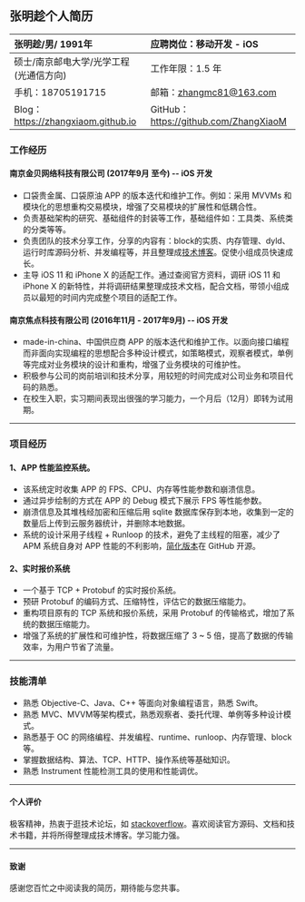 ## 张明趁个人简历

张明趁/男/ 1991年 |应聘岗位：移动开发 - iOS
:--- | :--------
硕士/南京邮电大学/光学工程(光通信方向)  | 工作年限：1.5 年 
手机：18705191715 | 邮箱：zhangmc81@163.com 
Blog：https://zhangxiaom.github.io | GitHub：https://github.com/ZhangXiaoM 


### 工作经历

#### 南京金贝网络科技有限公司 (2017年9月 至今) -- iOS 开发

- 口袋贵金属、口袋原油 APP 的版本迭代和维护工作。例如：采用 MVVMs 和模块化的思想重构交易模块，增强了交易模块的扩展性和低耦合性。
- 负责基础架构的研究、基础组件的封装等工作，基础组件如：工具类、系统类的分类等等。
- 负责团队的技术分享工作，分享的内容有：block的实质、内存管理、dyld、运行时库源码分析、并发编程等，并且整理成[技术博客](https://zhangxiaom.github.io)。促使小组成员快速成长。
- 主导 iOS 11 和 iPhone X 的适配工作。通过查阅官方资料，调研 iOS 11 和 iPhone X 的新特性，并将调研结果整理成技术文档，配合文档，带领小组成员以最短的时间内完成整个项目的适配工作。

#### 南京焦点科技有限公司 (2016年11月 - 2017年9月) -- iOS 开发 

- made-in-china、中国供应商 APP 的版本迭代和维护工作。以面向接口编程而非面向实现编程的思想配合多种设计模式，如策略模式，观察者模式，单例等完成对业务模块的设计和重构，增强了业务模块的可维护性。
- 积极参与公司的岗前培训和技术分享，用较短的时间完成对公司业务和项目代码的熟悉。
- 在校生入职，实习期间表现出很强的学习能力，一个月后（12月）即转为试用期。

------

### 项目经历

#### 1、APP 性能监控系统。

- 该系统定时收集 APP 的  FPS、CPU、内存等性能参数和崩溃信息。
- 通过异步绘制的方式在 APP 的 Debug 模式下展示 FPS 等性能参数。
- 崩溃信息及其堆栈经加密和压缩后用 sqlite 数据库保存到本地，收集到一定的数量后上传到云服务器统计，并删除本地数据。
- 系统的设计采用子线程 + Runloop 的技术，避免了主线程的阻塞，减少了 APM 系统自身对 APP 性能的不利影响，[简化版本](https://github.com/ZhangXiaoM/XMAppPerformanceMonitor)在 GitHub 开源。

#### 2、实时报价系统

- 一个基于 TCP + Protobuf 的实时报价系统。
- 预研 Protobuf 的编码方式、压缩特性，评估它的数据压缩能力。
- 重构项目原有的 TCP 系统和报价系统，采用 Protobuf 的传输格式，增加了系统的数据压缩能力。
- 增强了系统的扩展性和可维护性，将数据压缩了 3 ~ 5 倍，提高了数据的传输效率，为用户节省了流量。

------

### 技能清单

- 熟悉 Objective-C、Java、C++ 等面向对象编程语言，熟悉 Swift。
- 熟悉 MVC、MVVM等架构模式，熟悉观察者、委托代理、单例等多种设计模式。
- 熟悉基于 OC 的网络编程、并发编程、runtime、runloop、内存管理、block 等。
- 掌握数据结构、算法、TCP、HTTP、操作系统等基础知识。
- 熟悉 Instrument 性能检测工具的使用和性能调优。

------

#### 个人评价

极客精神，热衷于逛技术论坛，如 [stackoverflow](https://stackoverflow.com/users/8380051/xm-zhang#)。喜欢阅读官方源码、文档和技术书籍，并将所得整理成技术博客。学习能力强。

-------

#### 致谢

感谢您百忙之中阅读我的简历，期待能与您共事。
